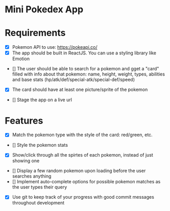 # Mini Pokedex App

# Requirements
- [x] Pokemon API to use: https://pokeapi.co/
- [x] The app should be built in ReactJS. You can use a styling library like Emotion
- [] The user should be able to search for a pokemon and gget a "card" filled with info about that pokemon: name, height, weight, types, abilities and base stats (hp/atk/def/special-atk/special-def/speed)
- [x] The card should have at least one picture/sprite of the pokemon
- [] Stage the app on a live url

# Features
- [x] Match the pokemon type with the style of the card: red/green, etc.
- [] Style the pokemon stats
- [x] Show/click through all the spirtes of each pokemon, instead of just showing one
- [] Display a few random pokemon upon loading before the user searches anything
- [] Implement auto-complete options for possible pokemon matches as the user types their query
- [x] Use git to keep track of your progress with good commit messages throughout development

